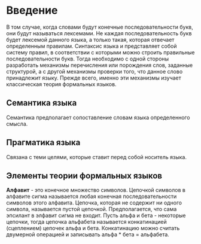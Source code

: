 # Введение


В том случае, когда словами будут конечные последовательности букв, они будут называться лексемами. Не каждая последовательность букв будет лексемой данного языка, а только такая, которая отвечает определенным правилам. Синтаксис языка и представляет собой систему правил, в соответствии с которыми можно строить правильные последовательности букв. Тогда необходимо с одной стороны разработать механизмы перечисления или порождения слов, заданные структурой, а с другой механизмы проверки того, что данное слово принадлежит языку. Прежде всего, именно эти механизмы изучает классическая теория формальных языков.

## Семантика языка
Семантика предполагает сопоставление словам языка определенного смысла. 

## Прагматика языка
Связана с теми целями, которые ставит перед собой носитель языка.

## Элементы теории формальных языков
**Алфавит** - это конечное множество символов.
Цепочкой символов в алфавите сигма называется любая конечная последовательности символов этого алфавита. Цепочка, которая не содержит ни одного символа, называется пустой цепочкой. Предполагается, что сама эпсилант в элфавит сигма не входит.
Пусть альфа и бета - некоторые цепочки, тогда цепочка альфабета называется конкатинацией (сцеплением) цепочек альфа и бета. Конкатинацию можно считать двумерной операцией и записывать альфа * бета = альфабета. 
